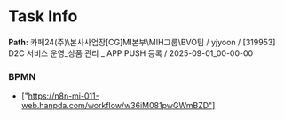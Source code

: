 # Task Info

**Path:** 카페24(주)\본사사업장\[CG]MI본부\MIH그룹\BVO팀 / yjyoon / [319953] D2C 서비스 운영_상품 관리 _ APP PUSH 등록 / 2025-09-01_00-00-00

### BPMN
- ["https://n8n-mi-011-web.hanpda.com/workflow/w36iM081pwGWmBZD"]

